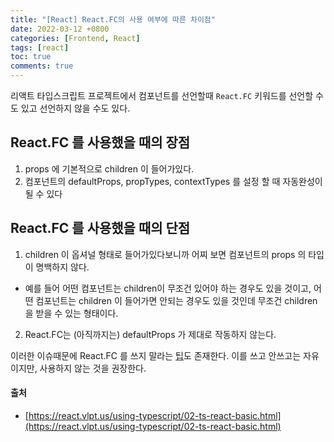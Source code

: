 ```yaml
---
title: "[React] React.FC의 사용 여부에 따른 차이점"
date: 2022-03-12 +0800
categories: [Frontend, React]
tags: [react]
toc: true
comments: true
---
```


리액트 타입스크립트 프로젝트에서 컴포넌트를 선언할때 `React.FC` 키워드를 선언할 수 도 있고 선언하지 않을 수도 있다.

## React.FC 를 사용했을 때의 장점
1) props 에 기본적으로 children 이 들어가있다.
2) 컴포넌트의 defaultProps, propTypes, contextTypes 를 설정 할 때 자동완성이 될 수 있다

## React.FC 를 사용했을 때의 단점
1) children 이 옵셔널 형태로 들어가있다보니까 어찌 보면 컴포넌트의 props 의 타입이 명백하지 않다. 

- 예를 들어 어떤 컴포넌트는 children이 무조건 있어야 하는 경우도 있을 것이고, 어떤 컴포넌트는 children 이 들어가면 안되는 경우도 있을 것인데 무조건 children을 받을 수 있는 형태이다.

2) React.FC는 (아직까지는) defaultProps 가 제대로 작동하지 않는다.

이러한 이슈때문에 React.FC 를 쓰지 말라는 [팁](https://medium.com/@martin_hotell/10-typescript-pro-tips-patterns-with-or-without-react-5799488d6680#78b9)도 존재한다. 이를 쓰고 안쓰고는 자유이지만, 사용하지 않는 것을 권장한다.

#### 출처
- [https://react.vlpt.us/using-typescript/02-ts-react-basic.html](https://react.vlpt.us/using-typescript/02-ts-react-basic.html)